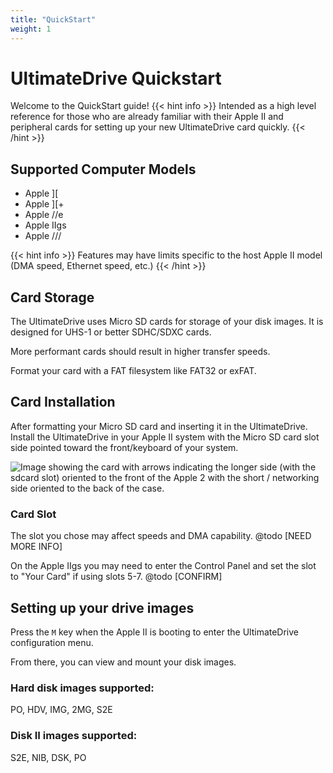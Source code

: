 ```yaml
---
title: "QuickStart"
weight: 1
---
```

# UltimateDrive Quickstart
Welcome to the QuickStart guide!
{{< hint info >}}
Intended as a high level reference for those who are already familiar with their Apple II and peripheral cards for setting up your new UltimateDrive card quickly. 
{{< /hint >}}

## Supported Computer Models
- Apple ][
- Apple ][+
- Apple //e
- Apple IIgs
- Apple ///

{{< hint info >}}
Features may have limits specific to the host Apple II model (DMA speed, Ethernet speed, etc.)
{{< /hint >}}

## Card Storage

The UltimateDrive uses Micro SD cards for storage of your disk images.  It is designed for UHS-1 or better SDHC/SDXC cards.

More performant cards should result in higher transfer speeds.

Format your card with a FAT filesystem like FAT32 or exFAT.

## Card Installation

After formatting your Micro SD card and inserting it in the UltimateDrive.  Install the UltimateDrive in your Apple II system with the Micro SD card slot side pointed toward the front/keyboard of your system.

![Image showing the card with arrows indicating the longer side (with the sdcard slot) oriented to the front of the Apple 2 with the short / networking side oriented to the back of the case.](/udrive-docs/img/cardinstall00.png)

### Card Slot

The slot you chose may affect speeds and DMA capability.  @todo [NEED MORE INFO]

On the Apple IIgs you may need to enter the Control Panel and set the slot to "Your Card" if using slots 5-7.  @todo [CONFIRM]

## Setting up your drive images
Press the `M` key when the Apple II is booting to enter the UltimateDrive configuration menu. 

From there, you can view and mount your disk images.  

### Hard disk images supported:
PO, HDV, IMG, 2MG, S2E

### Disk II images supported:
S2E, NIB, DSK, PO


